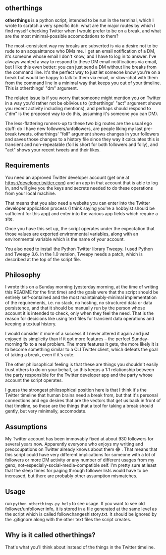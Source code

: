 ## otherthings

**otherthings** is a python script, intended to be run in the terminal, which I wrote to scratch a very specific itch: what are the major routes by which I find myself checking Twitter when I would prefer to be on a break, and what are the most minimal-possible accomodations to them?

The most-consistent way my breaks are subverted is via a desire not to be rude to an acquaintance who DMs me. I get an email notification of a DM, it's someone whose email I don't know, and I have to log in to answer. I've always wanted a way to respond to these DM email notifications via email, but I like this even better: you can just send a DM without line breaks from the command line. It's the perfect way to just let someone know you're on a break but would be happy to talk to them via email, or slow-chat with them from the command line in a minimal way that keeps you out of your timeline. This is otherthings' "dm" argument.

The related issue is if you worry that someone might mention you on Twitter in a way you'd rather not be oblivious to (otherthings' "act" argument shows you recent activity including mentions), and perhaps should respond to ("dm" is the proposed way to do this, assuming it's someone you can DM).

The less-flattering runners-up to these two big routes are the usual ego stuff: do I have new followers/unfollowers, are people liking my last pre-break tweets. otherthings' "foll" argument shows changes in your followers and saves those changes to a history file since they way it calculates this is transient and non-repeatable (foll is short for both followers and folly), and "act" shows your recent tweets and their likes.

## Requirements

You need an approved Twitter developer account (get one at https://developer.twitter.com) and an app in that account that is able to log in, and will give you the keys and secrets needed to do these operations from your local machine. 

That means that you also need a website you can enter into the Twitter developer application process (I think saying you're a hobbyist should be sufficient for this app) and enter into the various app fields which require a site. 

Once you have this set up, the script operates under the expectation that those values are exported environmental variables, along with an environmental variable which is the name of your account. 

You also need to install the Python Twitter library Tweepy. I used Python and Tweepy 3.6. In the 1.0 version, Tweepy needs a patch, which is described at the top of the script file.

## Philosophy

I wrote this on a Sunday morning (yesterday morning, at the time of writing this README for the first time) and the goals were that the script should be entirely self-contained and the most maintainably-minimal implementation of the requirements, i.e. no stack, no hosting, no structured data or data persistence, and that it should be manually run by the person whose account it is intended to check, only when they feel the need. That is the reason for decisions like using text files for transient data operations and keeping a textual history. 

I would consider it more of a success if I never altered it again and just enjoyed its simplicity than if it got more features – the perfect Sunday-morning fix to a real problem. The more features it gets, the more likely it is to become something similar to a CLI Twitter client, which defeats the goal of taking a break, even if it's cute.

The other philosophical feeling is that these are things you shouldn't easily trust others to do on your behalf, so this keeps a 1:1 relationship between the party responsible for the Twitter developer app and the party whose account the script operates.

I guess the strongest philosophical position here is that I think it's the Twitter timeline that human brains need a break from, but that it's personal connections and ego desires that are the vectors that get us back in front of that timeline, so those are the things that a tool for taking a break should gently, but very minimally, accomodate.

## Assumptions

My Twitter account has been immovably fixed at about 930 followers for several years now. Apparently everyone who enjoys my writing and preoccupations on Twitter already knows about them 😂 . That means that this script could have very different implications for someone with a lot of followers or more DM activity or any number of different usages from my genx, not-especially-social-media-compatible self. I'm pretty sure at least that the sleep times for paging through follower lists would have to be increased, but there are probably other assumption mismatches.

## Usage

run `python otherthings.py help` to see usage. If you want to see old follower/unfollower info, it is stored in a file generated at the same level as the script which is called followchangeshistory.txt. It should be ignored by the .gitignore along with the other text files the script creates.

## Why is it called otherthings?

That's what you'll think about instead of the things in the Twitter timeline.
